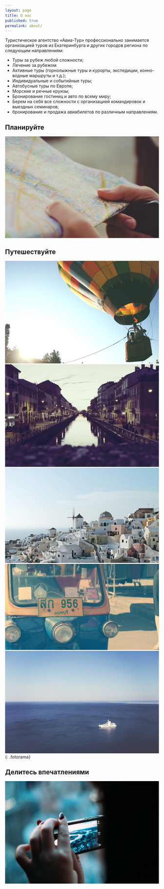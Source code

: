 ```yaml
---
layout: page
title: О нас
published: true
permalink: about/
---
```


Туристическое агентство «Авиа-Тур» профессионально занимается организацией туров из Екатеринбурга и других городов региона по следующим направлениям:

- Туры за рубеж любой сложности;
- Лечение за рубежом
- Активные туры (горнолыжные туры и курорты, экспедиции, конно-водные маршруты и т.д.);
- Индивидуальные и событийные туры;
- Автобусные туры по Европе;
- Морские и речные круизы;
- Бронирование гостиниц и авто по всему миру;
- Берем на себя все сложности  с организацией командировок и выездных семинаров;
- бронирование и продажа авиабилетов по различным направлениям.

## Планируйте

![](/images/about/map.jpg)

## Путешествуйте

![](/images/about/baloon.jpg)
![](/images/about/milan.jpg)
![](/images/about/greece.jpg)
![](/images/about/car.jpg)
![](/images/about/ship.jpg)
{: .fotorama}

## Делитесь впечатлениями

![](/images/about/share.jpg)

